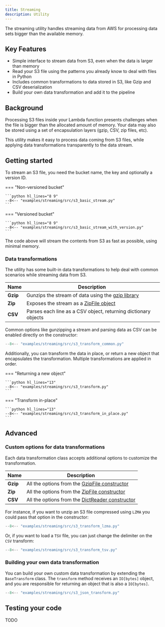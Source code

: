 ```yaml
---
title: Streaming
description: Utility
---
```


The streaming utility handles streaming data from AWS for processing data sets bigger than the available memory.

## Key Features

* Simple interface to stream data from S3, even when the data is larger than memory
* Read your S3 file using the patterns you already know to deal with files in Python
* Includes common transformations to data stored in S3, like Gzip and CSV deserialization
* Build your own data transformation and add it to the pipeline

## Background

Processing S3 files inside your Lambda function presents challenges when the file is bigger than the allocated
amount of memory. Your data may also be stored using a set of encapsulation layers (gzip, CSV, zip files, etc).

This utility makes it easy to process data coming from S3 files, while applying data transformations transparently
to the data stream.

## Getting started

To stream an S3 file, you need the bucket name, the key and optionally a version ID.

=== "Non-versioned bucket"

    ```python hl_lines="8 9"
    --8<-- "examples/streaming/src/s3_basic_stream.py"
    ```

=== "Versioned bucket"

    ```python hl_lines="8 9"
    --8<-- "examples/streaming/src/s3_basic_stream_with_version.py"
    ```

The code above will stream the contents from S3 as fast as possible, using minimal memory.

### Data transformations

The utility has some built-in data transformations to help deal with common scenarios while streaming data from S3.

| Name     | Description                                                                                      |
|----------|--------------------------------------------------------------------------------------------------|
| **Gzip** | Gunzips the stream of data using the [gzip library](https://docs.python.org/3/library/gzip.html) |
| **Zip**  | Exposes the stream as a [ZipFile object](https://docs.python.org/3/library/zipfile.html)         |
| **CSV**  | Parses each line as a CSV object, returning dictionary objects                                   |

Common options like gunzipping a stream and parsing data as CSV can be enabled directly on the constructor:

```python hl_lines="8"
--8<-- "examples/streaming/src/s3_transform_common.py"
```

Additionally, you can transform the data in place, or return a new object that encapsulates the transformation.
Multiple transformations are applied in order.

=== "Returning a new object"

    ```python hl_lines="13"
    --8<-- "examples/streaming/src/s3_transform.py"
    ```

=== "Transform in-place"

    ```python hl_lines="13"
    --8<-- "examples/streaming/src/s3_transform_in_place.py"
    ```

## Advanced

### Custom options for data transformations

Each data transformation class accepts additional options to customize the transformation.

| Name     | Description                                                                                                    |
|----------|----------------------------------------------------------------------------------------------------------------|
| **Gzip** | All the options from the [GzipFile constructor](https://docs.python.org/3/library/gzip.html#gzip.GzipFile)     |
| **Zip**  | All the options from the [ZipFile constructor](https://docs.python.org/3/library/zipfile.html#zipfile.ZipFile) |
| **CSV**  | All the options from the [DictReader constructor](https://docs.python.org/3/library/csv.html#csv.DictReader)   |

For instance, if you want to unzip an S3 file compressed using `LZMA` you could pass that option in the constructor:

```python hl_lines="12"
--8<-- "examples/streaming/src/s3_transform_lzma.py"
```

Or, if you want to load a `TSV` file, you can just change the delimiter on the `CSV` transform:

```python hl_lines="12"
--8<-- "examples/streaming/src/s3_transform_tsv.py"
```

### Building your own data transformation

You can build your own custom data transformation by extending the `BaseTransform` class.
The `transform` method receives an `IO[bytes]` object, and you are responsible for returning an object that is also
a `IO[bytes]`.

```python hl_lines="9 37 38"
--8<-- "examples/streaming/src/s3_json_transform.py"
```

## Testing your code

TODO
